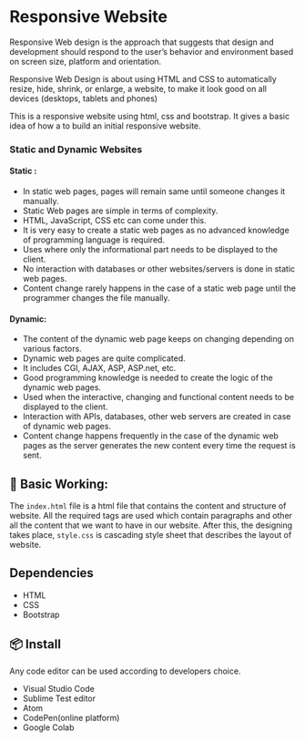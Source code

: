 # Responsive Website  

Responsive Web design is the approach that suggests that design and development should respond to the user’s behavior and environment based on screen size, platform and orientation.

Responsive Web Design is about using HTML and CSS to automatically resize, hide, shrink, or enlarge, a website, to make it look good on all devices (desktops, tablets and phones)

This is a responsive website using html, css and bootstrap. It gives a basic idea of how a to build an initial responsive website.

### Static and Dynamic Websites

#### Static :  

- In static web pages, pages will remain same until someone changes it manually.   
- Static Web pages are simple in terms of complexity.  
- HTML, JavaScript, CSS etc can come under this.  
- It is very easy to create a static web pages as no advanced knowledge of programming language is required.  
- Uses where only the informational part needs to be displayed to the client.  
- No interaction with databases or other websites/servers is done in static web pages.  
- Content change rarely happens in the case of a static web page until the programmer changes the file manually.  

#### Dynamic:   

- The content of the dynamic web page keeps on changing depending on various factors.
- Dynamic web pages are quite complicated.
- It includes CGI, AJAX, ASP, ASP.net, etc.
- Good programming knowledge is needed to create the logic of the dynamic web pages.
- Used when the interactive, changing and functional content needs to be displayed to the client.
- Interaction with APIs, databases, other web servers are created in case of dynamic web pages.
- Content change happens frequently in the case of the dynamic web pages as the server generates the new content every time the request is sent.

## 🔨 Basic Working:  

The ```index.html``` file is a html file that contains the content and structure of website. All the required tags are used which contain paragraphs and other all the content that we want to have in our website. After this, the designing  takes place, ```style.css``` is cascading style sheet that describes the layout of website. 

## Dependencies

- HTML
- CSS
- Bootstrap

## 📦 Install  

Any code editor can be used according to developers choice.  

- Visual Studio Code
- Sublime Test editor
- Atom
- CodePen(online platform)
- Google Colab
